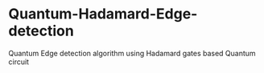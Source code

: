 # Quantum-Hadamard-Edge-detection
Quantum Edge detection algorithm using Hadamard gates based Quantum circuit
